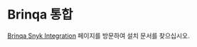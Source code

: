 # Brinqa 통합

[Brinqa Snyk Integration](https://docs.brinqa.com/docs/connectors/snyk/) 페이지를 방문하여 설치 문서를 찾으십시오.